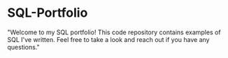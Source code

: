 # SQL-Portfolio
"Welcome to my SQL portfolio! This code repository contains examples of SQL I've written. Feel free to take a look and reach out if you have any questions."
